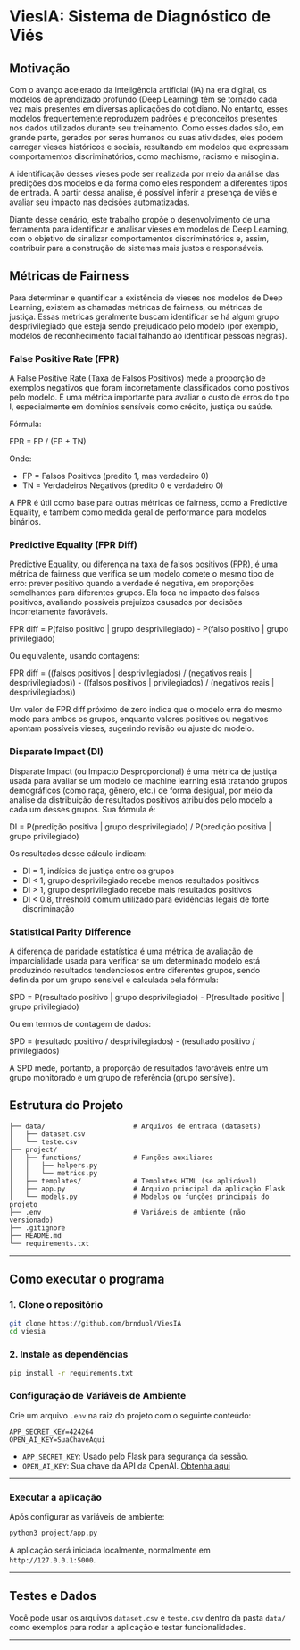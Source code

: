 # ViesIA: Sistema de Diagnóstico de Viés

## Motivação
Com o avanço acelerado da inteligência artificial (IA) na era digital, os modelos de aprendizado profundo (Deep Learning) têm se tornado cada vez mais presentes em diversas aplicações do cotidiano. No entanto, esses modelos frequentemente reproduzem padrões e preconceitos presentes nos dados utilizados durante seu treinamento. Como esses dados são, em grande parte, gerados por seres humanos ou suas atividades, eles podem carregar vieses históricos e sociais, resultando em modelos que expressam comportamentos discriminatórios, como machismo, racismo e misoginia.

A identificação desses vieses pode ser realizada por meio da análise das predições dos modelos e da forma como eles respondem a diferentes tipos de entrada. A partir dessa analise, é possível inferir a presença de viés e avaliar seu impacto nas decisões automatizadas.

Diante desse cenário, este trabalho propõe o desenvolvimento de uma ferramenta para identificar e analisar vieses em modelos de Deep Learning, com o objetivo de sinalizar comportamentos discriminatórios e, assim, contribuir para a construção de sistemas mais justos e responsáveis.

## Métricas de Fairness
Para determinar e quantificar a existência de vieses nos modelos de Deep Learning, existem as chamadas métricas de fairness, ou métricas de justiça. Essas métricas geralmente buscam identificar se há algum grupo desprivilegiado que esteja sendo prejudicado pelo modelo (por exemplo, modelos de reconhecimento facial falhando ao identificar pessoas negras).

### False Positive Rate (FPR)
A False Positive Rate (Taxa de Falsos Positivos) mede a proporção de exemplos negativos que foram incorretamente classificados como positivos pelo modelo. É uma métrica importante para avaliar o custo de erros do tipo I, especialmente em domínios sensíveis como crédito, justiça ou saúde.

Fórmula:

FPR = FP / (FP + TN)

Onde:
- FP = Falsos Positivos (predito 1, mas verdadeiro 0)
- TN = Verdadeiros Negativos (predito 0 e verdadeiro 0)

A FPR é útil como base para outras métricas de fairness, como a Predictive Equality, e também como medida geral de performance para modelos binários.


### Predictive Equality (FPR Diff)
Predictive Equality, ou diferença na taxa de falsos positivos (FPR), é uma métrica de fairness que verifica se um modelo comete o mesmo tipo de erro: prever positivo quando a verdade é negativa, em proporções semelhantes para diferentes grupos. Ela foca no impacto dos falsos positivos, avaliando possíveis prejuízos causados por decisões incorretamente favoráveis.

FPR diff = P(falso positivo | grupo desprivilegiado) - P(falso positivo | grupo privilegiado)

Ou equivalente, usando contagens:

FPR diff = ((falsos positivos | desprivilegiados) / (negativos reais | desprivilegiados)) - ((falsos positivos | privilegiados) / (negativos reais | desprivilegiados))

Um valor de FPR diff próximo de zero indica que o modelo erra do mesmo modo para ambos os grupos, enquanto valores positivos ou negativos apontam possíveis vieses, sugerindo revisão ou ajuste do modelo.

### Disparate Impact (DI)
Disparate Impact (ou Impacto Desproporcional) é uma métrica de justiça usada para avaliar se um modelo de machine learning está tratando grupos demográficos (como raça, gênero, etc.) de forma desigual, por meio da análise da distribuição de resultados positivos atribuídos pelo modelo a cada um desses grupos. Sua fórmula é:

DI = P(predição positiva | grupo desprivilegiado) / P(predição positiva | grupo privilegiado)

Os resultados desse cálculo indicam:
- DI = 1, indícios de justiça entre os grupos
- DI < 1, grupo desprivilegiado recebe menos resultados positivos
- DI > 1, grupo desprivilegiado recebe mais resultados positivos
- DI < 0.8, threshold comum utilizado para evidências legais de forte discriminação

### Statistical Parity Difference
A diferença de paridade estatística é uma métrica de avaliação de imparcialidade usada para verificar se um determinado modelo está produzindo resultados tendenciosos entre diferentes grupos, sendo definida por um grupo sensível e calculada pela fórmula:

SPD = P(resultado positivo | grupo desprivilegiado) - P(resultado positivo | grupo privilegiado)

Ou em termos de contagem de dados:

SPD = (resultado positivo / desprivilegiados) - (resultado positivo / privilegiados)

A SPD mede, portanto, a proporção de resultados favoráveis entre um grupo monitorado e um grupo de referência (grupo sensível).

## Estrutura do Projeto

```
├── data/                      # Arquivos de entrada (datasets)
│   ├── dataset.csv
│   └── teste.csv
├── project/
│   ├── functions/             # Funções auxiliares
│   │   ├── helpers.py
│   │   └── metrics.py
│   ├── templates/             # Templates HTML (se aplicável)
│   ├── app.py                 # Arquivo principal da aplicação Flask
│   └── models.py              # Modelos ou funções principais do projeto
├── .env                       # Variáveis de ambiente (não versionado)
├── .gitignore
├── README.md
└── requirements.txt
```

---


## Como executar o programa

### 1. Clone o repositório

```bash
git clone https://github.com/brnduol/ViesIA
cd viesia
```

### 2. Instale as dependências

```bash
pip install -r requirements.txt
```


### Configuração de Variáveis de Ambiente

Crie um arquivo `.env` na raiz do projeto com o seguinte conteúdo:

```env
APP_SECRET_KEY=424264
OPEN_AI_KEY=SuaChaveAqui
```

* `APP_SECRET_KEY`: Usado pelo Flask para segurança da sessão.
* `OPEN_AI_KEY`: Sua chave da API da OpenAI. [Obtenha aqui](https://platform.openai.com/account/api-keys)

---

### Executar a aplicação

Após configurar as variáveis de ambiente:

```bash
python3 project/app.py
```

A aplicação será iniciada localmente, normalmente em `http://127.0.0.1:5000`.

---

## Testes e Dados

Você pode usar os arquivos `dataset.csv` e `teste.csv` dentro da pasta `data/` como exemplos para rodar a aplicação e testar funcionalidades.

---
